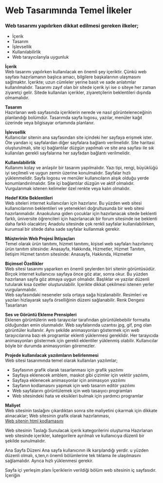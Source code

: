 <h1>Web Tasarımında Temel İlkeler</h1>

<h3>Web tasarımı yapılırken dikkat edilmesi gereken ilkeler;</h3>

<ul>
 <li>İçerik</li>
 <li>Tasarım</li>
 <li>İşlevsellik</li>
 <li>Kullanılabilirlik</li>
 <li>Web tarayıcılarıyla uygunluk</li>
</ul>

<b>İçerik</b><br>
Web tasarımı yapılırken kullanılacak en önemli şey içeriktir. Çünkü web sayfası hazırlamanın başlıca amacı, bilgilere başkalarının ulaşmasını sağlmaktır.
İçerikte; uzun cümleler yerine basit ve sade anlatımlar kullanılmalıdır.
Tasarımı zayıf olan bir sitede içerik iyi ise o siteye her zaman ziyaretçi gelir. Sitede kullanılan içerikler, ziyaretçilerin beklentileri dışında olmamalıdır.

<b>Tasarım</b><br>
Hazırlanan web sayfasında içeriklerin nerede ve nasıl görünteleneceğinin planlandığı bolümdür. Tasarımda sayfa logosu, yazılar, menüler kağıt üzerinde veya bilgisayar ortamında planlanır.

<b>İşlevsellik</b><br>
Kullanıcılar sitenin ana sayfasından site içindeki her sayfaya erişmek ister. Öte yandan iç sayfalardan diğer sayfalara bağlantı verilmelidir.
Site haritasi oluşturulmalı, site içi bağlantılar düzgün yapılmalı ve site ana sayfası ile sık kullanılan gerekli sayfalarına her sayfadan bağlantı verilmelidir.

<b>Kullanılabilirlik</b><br>
Kullanımı kolay ve anlaşılır bir tasarım yapılmalıdır.
Yazı tipi, rengi, büyüklüğü iyi seçilmeli ve uygun zemin üzerine konulmalıdır.
Sayfalar hızlı yüklenmelidir.
Sayfa logosu ve menüler kullanıcıların alışık olduğu yerde konumlandırılmalıdır.
Site içi bağlantılar düzgün ve aktif olmalıdır. Vurgulanmak istenen kelimeler özel renkte veya kalın olmalıdır.

<b>Hedef Kitle Beklentileri</b><br>
Web siteleri internet kullanıcıları için hazırlanır. Bu yüzden web sitesi kullanıcılarının beklentileri ve yetenekleri doğrultusunda bir web sitesi hazırlanmalıdır.
Anaokuluna giden çocuklar için hazırlanacak sitede beklenti farklı, üniversite öğrencileri için hazırlanacak bir forum sitesinde ise beklenti daha farklı olacaktırç Anadolu sitesinde çok renkli sayfalar kullanılabilirken, kurumsal bir sitede daha sade sayfalar kullanmak gerekir.

<b>Müşterinin Web Projesi İhtiyaçları</b><br>
Temel olarak ürün tanıtımı, hizmet tanıtımı, kişisel web sayfaları hazırlanırç
ürün tanıtım sitesinde: Anasayfa, Hakkında, Hizmetler, Hizmet Tanıtım, İletişim
Hizmet tanıtım sitesinde: Anasayfa, Hakkında, Hizmetler

<b>Biçimsel Özellikler</b><br>
Web sitesi tasarımı yaparken en önemli şeylerden biri sitenin görüntüsüdür. Birçok internet kullanıcısı sayfaya önce göz atar, sonra okur. Bu yüzden hazırlanan sayfa göz atmaya uygun olmalıdır. Başlıklar ve yazılar düzenli tutularak kısa özetler oluşturulabilir. İçerikte dikkat çekilmesi istenen yerler vurgulanmalıdır.
<br>
Web sayfasındaki neseneler sola ortaya sağa hizalanabilir.
Resimleri ve yazıları hizlayarak sayfa örselliğinin düzeni sağlanabilir.
Renk Dengesi
Tasarlanan

<b>Ses ve Görüntü Ekleme Prensipleri</b><br>
Eklenen görüntülerin web tarayıcılar tarafından görüntülebebilir formatta olduğundan emin olunmalıdır. Web sayfalarında uzantısı jpg, gif, png olan görüntüler kullanılır. Aynı şekilde animasyonları göstermek için web tarayıcılarına bazı ek programlar eklenti yüklenmesi gereklidir. Her tarayıcıda animasyonları göstermek için gerekli eklentiler yüklenmiş olabilir. Kullanıcılar böyle bir durumda animasyonları göremezler.

<b>Projede kullanılacak yazılımların belirlenmesi</b><br>
Web sitesi tasarımında temel olarak kullanılan yazılımlar;

<ul>
 <li>Sayfasının grafik olarak tasarlanması için grafik yazılımı</li>
 <li>Sayfaya eklenecek amblem, maskot gibi çizimler için vektör yazılımı,</li>
 <li>Sayfaya eklenecek animasyonlar için animasyon yazılımı </li>
 <li>Sayfanın kodlamasını yapmak için web tasarım editör yazılımı</li>
 <li>Web sayfalarını görüntülemek için web tasaıyıcı programları</li>
 <li>Web sitesindeki hata ve eksikleri bulmak için yardımcı programlar</li>
 </ul>

<b>Maliyet</b><br>
Web sitesinin taslağını çıkardıktan sonra site maliyetini çıkarmak için dikkate alınacaklar;
Web sitesinin grafik olarak hazırlanması,<br>
<a href="http://www.megep.meb.gov.tr/mte_program_modul/moduller_pdf/Tasar%C4%B1m%C4%B1n%20Temel%20%C4%B0lkeleri.pdf">Web sitenin html kodlamasını</a>

Web sitesinin Taslağı
Sunulacak içerik kategorilerini oluşturma
Hazırlanan web sitesinde içerikler, kategorilere ayrılmalı ve kullanıcıya düzenli bir şekilde sunulmalıdır.

Ana Sayfa Düzeni
Ana sayfa kullanıcının ilk karşılandığı yerdir. u yüzden düzenli olmalı, s,ten,n önemli bölümlerine tek tıklama ile ulaşılmasını sağlamalıdır. Ayrıca hızlı yüklenmesi gerekir.

Sayfa içi yerleşim planı
İçeriklerin verildiği bölüm web sitesinin iç sayfasıdır. İçeriğin



